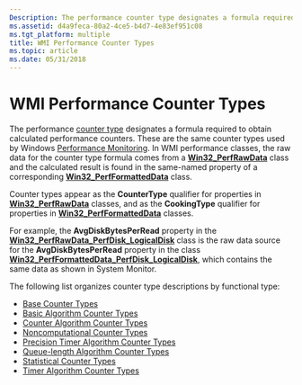 ```yaml
---
Description: The performance counter type designates a formula required to obtain calculated performance counters. These are the same counter types used by Windows Performance Monitoring.
ms.assetid: d4a9feca-80a2-4ce5-b4d7-4e83ef951c08
ms.tgt_platform: multiple
title: WMI Performance Counter Types
ms.topic: article
ms.date: 05/31/2018
---
```


# WMI Performance Counter Types

The performance [counter type](/previous-versions/windows/it-pro/windows-server-2003/cc785636(v=ws.10)) designates a formula required to obtain calculated performance counters. These are the same counter types used by Windows [Performance Monitoring](/windows/desktop/PerfCtrs/performance-counters-portal). In WMI performance classes, the raw data for the counter type formula comes from a [**Win32\_PerfRawData**](/windows/desktop/CIMWin32Prov/win32-perfrawdata) class and the calculated result is found in the same-named property of a corresponding [**Win32\_PerfFormattedData**](/windows/desktop/CIMWin32Prov/win32-perfformatteddata) class.

Counter types appear as the **CounterType** qualifier for properties in [**Win32\_PerfRawData**](/windows/desktop/CIMWin32Prov/win32-perfrawdata) classes, and as the **CookingType** qualifier for properties in [**Win32\_PerfFormattedData**](/windows/desktop/CIMWin32Prov/win32-perfformatteddata) classes.

For example, the **AvgDiskBytesPerRead** property in the [**Win32\_PerfRawData\_PerfDisk\_LogicalDisk**](./retrieving-raw-and-formatted-performance-data.md) class is the raw data source for the **AvgDiskBytesPerRead** property in the class [**Win32\_PerfFormattedData\_PerfDisk\_LogicalDisk**](./retrieving-raw-and-formatted-performance-data.md), which contains the same data as shown in System Monitor.

The following list organizes counter type descriptions by functional type:

-   [Base Counter Types](base-counter-types.md)
-   [Basic Algorithm Counter Types](basic-algorithm-counter-types.md)
-   [Counter Algorithm Counter Types](counter-algorithm-counter-types.md)
-   [Noncomputational Counter Types](noncomputational-counter-types.md)
-   [Precision Timer Algorithm Counter Types](precision-timer-algorithm-counter-types.md)
-   [Queue-length Algorithm Counter Types](queue-length-algorithm-counter-types.md)
-   [Statistical Counter Types](statistical-counter-types.md)
-   [Timer Algorithm Counter Types](timer-algorithm-counter-types.md)

 

 